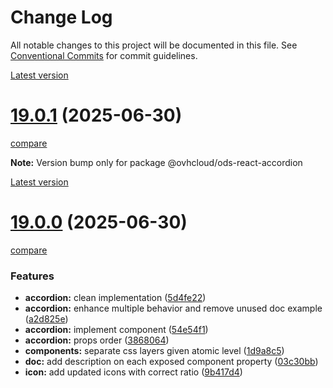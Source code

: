 # Change Log

All notable changes to this project will be documented in this file.
See [Conventional Commits](https://conventionalcommits.org) for commit guidelines.

[Latest version](https://ovh.github.io/design-system/latest/?path=/docs/design-system-changelog--page)


# [19.0.1](https://ovh.github.io/design-system/v19.0.1/?path=/docs/design-system-changelog--page) (2025-06-30)
[compare](https://github.com/ovh/design-system/compare/v19.0.0...v19.0.1)

**Note:** Version bump only for package @ovhcloud/ods-react-accordion







[Latest version](https://ovh.github.io/design-system/latest/?path=/docs/design-system-changelog--page)


# [19.0.0](https://ovh.github.io/design-system/v19.0.0/?path=/docs/design-system-changelog--page) (2025-06-30)
[compare](https://github.com/ovh/design-system/compare/v18.6.3...v19.0.0)

### Features

* **accordion:** clean implementation ([5d4fe22](https://github.com/ovh/design-system/commit/5d4fe22d57efd887ffe7ac455fdedb86ace4b61d))
* **accordion:** enhance multiple behavior and remove unused doc example ([a2d825e](https://github.com/ovh/design-system/commit/a2d825e53f429ba7505c82f9cae32c9eeb91d65e))
* **accordion:** implement component ([54e54f1](https://github.com/ovh/design-system/commit/54e54f1ad31f43ff0c3061316945ef49d32de99d))
* **accordion:** props order ([3868064](https://github.com/ovh/design-system/commit/3868064e53940cfe83368e3d080df535e5e4da49))
* **components:** separate css layers given atomic level ([1d9a8c5](https://github.com/ovh/design-system/commit/1d9a8c5d11b9a4116a166fe3249142669db08a62))
* **doc:** add description on each exposed component property ([03c30bb](https://github.com/ovh/design-system/commit/03c30bb9e9a8ad28d56f2079419b76d066da7c92))
* **icon:** add updated icons with correct ratio ([9b417d4](https://github.com/ovh/design-system/commit/9b417d47a42da53db079692d73a30883a9ab5568))
